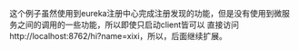 这个例子虽然使用到eureka注册中心完成注册发现的功能，但是没有使用到微服务之间的调用的一些功能，所以即使只启动client皆可以
直接访问http://localhost:8762/hi?name=xixi，所以，后面继续扩展。